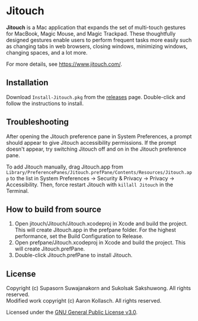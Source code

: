 # Jitouch

**Jitouch** is a Mac application that expands the set of multi-touch gestures for MacBook, Magic Mouse, and Magic Trackpad. These thoughtfully designed gestures enable users to perform frequent tasks more easily such as changing tabs in web browsers, closing windows, minimizing windows, changing spaces, and a lot more.

For more details, see https://www.jitouch.com/.

## Installation

Download `Install-Jitouch.pkg` from the [releases](https://github.com/aaronkollasch/jitouch/releases/latest) page.
Double-click and follow the instructions to install.

## Troubleshooting

After opening the Jitouch preference pane in System Preferences, a prompt should appear to give Jitouch accessibility permissions. If the prompt doesn't appear, try switching Jitouch off and on in the Jitouch preference pane. 

To add Jitouch manually, drag Jitouch.app from `Library/PreferencePanes/Jitouch.prefPane/Contents/Resources/Jitouch.app` to the list in System Preferences -> Security & Privacy -> Privacy -> Accessibility. Then, force restart Jitouch with `killall Jitouch` in the Terminal.

## How to build from source

1. Open jitouch/Jitouch/Jitouch.xcodeproj in Xcode and build the project. This will create Jitouch.app in the prefpane folder. For the highest performance, set the Build Configuration to Release.
2. Open prefpane/Jitouch.xcodeproj in Xcode and build the project. This will create Jitouch.prefPane.
3. Double-click Jitouch.prefPane to install Jitouch.

## License

Copyright (c) Supasorn Suwajanakorn and Sukolsak Sakshuwong. All rights reserved.  
Modified work copyright (c) Aaron Kollasch. All rights reserved.

Licensed under the [GNU General Public License v3.0](LICENSE).
